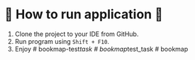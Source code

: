 # 🏃‍ How to run application 🏃
1. Clone the project to your IDE from GitHub.
2. Run program using `Shift + F10`.
3. Enjoy
#   b o o k m a p - t e s t _ t a s k  
 #   b o o k m a p _ t e s t _ t a s k  
 #   b o o k m a p  
 